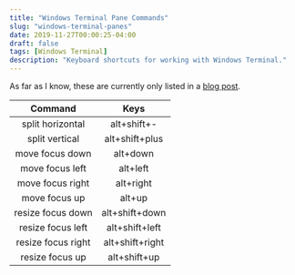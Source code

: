 ```yaml
---
title: "Windows Terminal Pane Commands"
slug: "windows-terminal-panes"
date: 2019-11-27T00:00:25-04:00
draft: false
tags: [Windows Terminal]
description: "Keyboard shortcuts for working with Windows Terminal."
---
```

As far as I know, these are currently only listed in a [blog post](https://devblogs.microsoft.com/commandline/windows-terminal-preview-v0-7-release/).

| Command | Keys |
| :---: | :---: |
| split horizontal | alt+shift+- |
| split vertical | alt+shift+plus |
| move focus down | alt+down |
| move focus left | alt+left |
| move focus right | alt+right |
| move focus up | alt+up |
| resize focus down | alt+shift+down |
| resize focus left | alt+shift+left |
| resize focus right | alt+shift+right |
| resize focus up | alt+shift+up |

